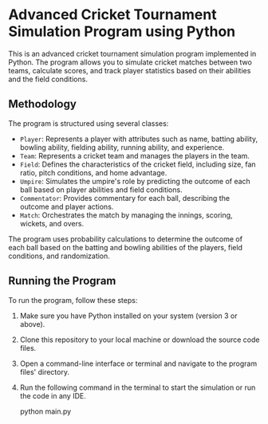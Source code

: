 # Advanced Cricket Tournament Simulation Program using Python

This is an advanced cricket tournament simulation program implemented in Python. The program allows you to simulate cricket matches between two teams, calculate scores, and track player statistics based on their abilities and the field conditions.

## Methodology

The program is structured using several classes:
- `Player`: Represents a player with attributes such as name, batting ability, bowling ability, fielding ability, running ability, and experience.
- `Team`: Represents a cricket team and manages the players in the team.
- `Field`: Defines the characteristics of the cricket field, including size, fan ratio, pitch conditions, and home advantage.
- `Umpire`: Simulates the umpire's role by predicting the outcome of each ball based on player abilities and field conditions.
- `Commentator`: Provides commentary for each ball, describing the outcome and player actions.
- `Match`: Orchestrates the match by managing the innings, scoring, wickets, and overs.

The program uses probability calculations to determine the outcome of each ball based on the batting and bowling abilities of the players, field conditions, and randomization.

## Running the Program

To run the program, follow these steps:

1. Make sure you have Python installed on your system (version 3 or above).

2. Clone this repository to your local machine or download the source code files.

3. Open a command-line interface or terminal and navigate to the program files' directory.

4. Run the following command in the terminal to start the simulation or run the code in any IDE.

   python main.py

